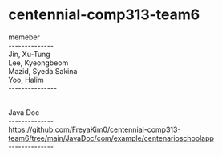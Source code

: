 ﻿# centennial-comp313-team6
 
memeber<br>
--------------<br>
Jin, Xu-Tung<br>
Lee, Kyeongbeom<br>
Mazid, Syeda Sakina<br>
Yoo, Halim<br>
---------------<br><br>

Java Doc<br>
--------------<br>
https://github.com/FreyaKim0/centennial-comp313-team6/tree/main/JavaDoc/com/example/centenarioschoolapp <br>
--------------<br>


